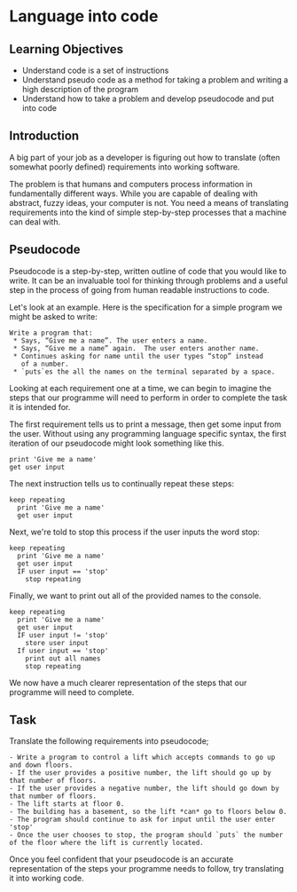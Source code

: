 # Language into code

## Learning Objectives

- Understand code is a set of instructions
- Understand  pseudo code as a method for taking a problem and writing a high description of the program
- Understand how to take a problem and develop pseudocode and put into code

## Introduction

A big part of your job as a developer is figuring out how to translate (often somewhat poorly defined) requirements into working software.

The problem is that humans and computers process information in fundamentally different ways. While you are capable of dealing with abstract, fuzzy ideas, your computer is not. You need a means of translating requirements into the kind of simple step-by-step processes that a machine can deal with.

## Pseudocode

Pseudocode is a step-by-step, written outline of code that you would like to write. It can be an invaluable tool for thinking through problems and a useful step in the process of going from human readable instructions to code.

Let's look at an example. Here is the specification for a simple program we might be asked to write:

```
Write a program that:
 * Says, “Give me a name”. The user enters a name.
 * Says, “Give me a name” again.  The user enters another name.
 * Continues asking for name until the user types “stop” instead
   of a number.
 * `puts`es the all the names on the terminal separated by a space.
```

Looking at each requirement one at a time, we can begin to imagine the steps that our programme will need to perform in order to complete the task it is intended for.

The first requirement tells us to print a message, then get some input from the user. Without using any programming language specific syntax, the first iteration of our pseudocode might look something like this.

```
print 'Give me a name'
get user input
```

The next instruction tells us to continually repeat these steps:

```
keep repeating
  print 'Give me a name'
  get user input
```

Next, we're told to stop this process if the user inputs the word stop:

```
keep repeating
  print 'Give me a name'
  get user input
  IF user input == 'stop'
    stop repeating
```

Finally, we want to print out all of the provided names to the console.

```
keep repeating
  print 'Give me a name'
  get user input
  IF user input != 'stop'  
    store user input
  If user input == 'stop'
    print out all names
    stop repeating
```

We now have a much clearer representation of the steps that our programme will need to complete.  

## Task

Translate the following requirements into pseudocode;

```
- Write a program to control a lift which accepts commands to go up and down floors.
- If the user provides a positive number, the lift should go up by that number of floors.
- If the user provides a negative number, the lift should go down by that number of floors.
- The lift starts at floor 0.
- The building has a basement, so the lift *can* go to floors below 0.
- The program should continue to ask for input until the user enter 'stop'
- Once the user chooses to stop, the program should `puts` the number of the floor where the lift is currently located.
```

Once you feel confident that your pseudocode is an accurate representation of the steps your programme needs to follow, try translating it into working code.

